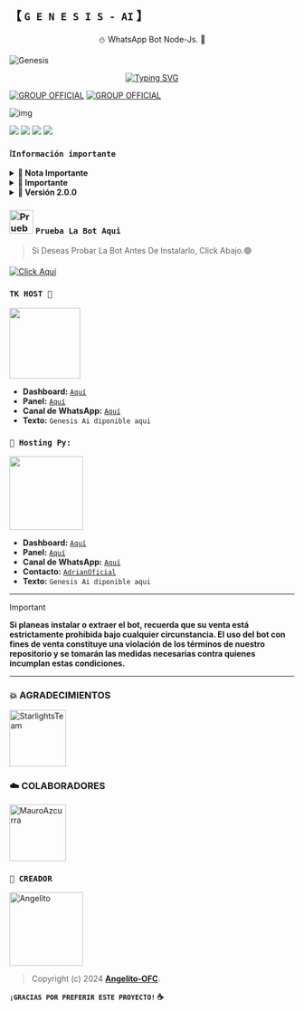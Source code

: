## 【 **`G E N E S I S - AI`** 】
 <p align="center">⛄ WhatsApp Bot Node-Js. 🎄</p>
</p>

![Genesis](https://i.ibb.co/1djcb0T/file.jpg)
<div align="center">
<a href="https://git.io/typing-svg"><img src="https://readme-typing-svg.demolab.com?font=Oswald&weight=300&size=37&duration=3000&pause=100&color=000000&background=601D6E00&center=true&vCenter=true&repeat=true&random=FALSO&width=760&height=90&lines=Angel-OFC+lanzó+la mejor+versión;De+Genesis AI - 2.0.0;Con+nuevos+comandos+y+mejoras;Genesis-AI+El+Mejor Bot+De+WhatsApp" alt="Typing SVG"/></a>
</div>

[![GROUP OFFICIAL](https://img.shields.io/badge/WhatsApp%20group-25D366?style=for-the-badge&logo=whatsapp&logoColor=white)](https://chat.whatsapp.com/CTQL9XFA0uk66xIYZWfKij) [![GROUP OFFICIAL](https://img.shields.io/badge/WhatsApp%20channel-25D366?style=for-the-badge&logo=whatsapp&logoColor=white)](https://whatsapp.com/channel/0029VaOhfUIAjPXTORInZf0d)

![img](https://files.catbox.moe/r5rnqn.jpg)


<a href="https://api.whatsapp.com/send/?phone=+59897246324&text=Hola 👋 soporte de Génesis Bot &type=phone_number&app_absent=0" target="blank"><img src="https://img.shields.io/badge/Whatsapp-30302f?style=flat&logo=whatsapp" /></a>
 <a href="http://www.instagram.com/usxr_angelito0" target="blank"><img src="https://img.shields.io/badge/Instagram-30302f?style=flat&logo=instagram" /></a>
<a href="https://www.threads.net/@usxr_angelito0" target="blank"><img src="https://img.shields.io/badge/Threads-30302f?style=flat&logo=threads" /></a>
<a href="https://x.com/usxr_angelito0" target="blank"><img src="https://img.shields.io/badge/Twitter-30302f?style=flat&logo=x" /></a>

### **`❕️Información importante`**

<details>
 <summary><b> 🤍 Nota Importante </b></summary>

Este proyecto **no está afiliado de ninguna manera** con `WhatsApp`, `Inc. WhatsApp` es una marca registrada de `WhatsApp LLC`, y este bot es un **desarrollo independiente** que **no tiene ninguna relación oficial con la companía**.

</details>

<details>
 <summary><b> 🤍 Importante </b></summary>

GenesisBot-MD recibe **soporte semanal** si llegas a ver un error **repetitivamente o presenta fallos** solo repórtelo para que lo solucionemos

</details>

<details>
 <summary><b> 🤍 Versión 2.0.0</b></summary>

* **Este proyecto no ofrece soporte oficial para su uso en Termux.** Termux es una aplicación de terminal para Android y, aunque puede ser utilizada para ejecutar diversos programas, **este proyecto no está diseñado ni probado específicamente para funcionar en Termux**. Por lo tanto, **no garantizamos compatibilidad ni soporte técnico en este entorno**.

</details>

### <img src="https://i.pinimg.com/originals/19/80/6e/19806e91932e6054965fc83b85241270.gif" alt="Prueba La Bot Aqui" width="42" height="42"> **`Prueba La Bot Aqui`**

> Si Deseas Probar La Bot Antes De Instalarlo, Click Abajo.🟢

[![Click Aquí](https://img.shields.io/badge/Grupo-Genesis-25D366?style=for-the-badge&logo=whatsapp&logoColor=white)](https://chat.whatsapp.com/GqKwwoV2JJaJDP2SL7SddX)

### **`TK HOST 📲`**
<a href="https://dash.tk-joanhost.com"><img src="https://i.ibb.co/pr8TnWJ/SAVE-20240915-183758.jpg" height="125px"></a>

- **Dashboard:** [`Aquí`](https://dash.tk-joanhost.com)
- **Panel:** [`Aquí`](https://panel.tk-joanhost.com)
- **Canal de WhatsApp:** [`Aquí`](https://whatsapp.com/channel/0029VaoZXbk6RGJNYQVP8r27)
- **Texto:** `Genesis Ai diponible aqui`

### **`🎇 Hosting Py:`**
<a href="https://dahs.hostingpy.shop/"><img src="https://files.catbox.moe/lr92z2.jpg" height="130px"></a>

- **Dashboard:** [`Aquí`](https://dahs.hostingpy.shop/)
- **Panel:** [`Aquí`](https://panel.hostingpy.shop/)
- **Canal de WhatsApp:** [`Aquí`](https://whatsapp.com/channel/0029Vak4e1R4NVifmh8Tvi3q)
- **Contacto:** [`AdrianOficial`](https://wa.me/595976126756)
- **Texto:** `Genesis Ai diponible aqui`


***

> [!IMPORTANT]
> **Si planeas instalar o extraer el bot, recuerda que su venta está estrictamente prohibida bajo cualquier circunstancia. El uso del bot con fines de venta constituye una violación de los términos de nuestro repositorio y se tomarán las medidas necesarias contra quienes incumplan estas condiciones.**

***
### 💥 AGRADECIMIENTOS 

<a href="https://github.com/StarlightsTeam"><img src="https://github.com/StarlightsTeam.png" width="100" height="100" alt="StarlightsTeam"/></a>

### ☁️ COLABORADORES

<a href="https://github.com/MauroAzcurra"><img src="https://github.com/MauroAzcurra.png" width="100" height="100" alt="MauroAzcurra"/></a>

### **`🤍 CREADOR`**
<a
href="https://github.com/Angelito-OFC"><img src="https://github.com/Angelito-OFC.png" width="130" height="130" alt="Angelito"/></a>

> Copyright (c) 2024 **[Angelito-OFC](https://whatsapp.com/channel/0029VaJxgcB0bIdvuOwKTM2Y)**.

**`¡GRACIAS POR PREFERIR ESTE PROYECTO!` ☕**

